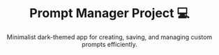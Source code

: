 <h1 align="center"> Prompt Manager Project 💻</h1>

<p align="center">Minimalist dark-themed app for creating, saving, and managing custom prompts efficiently.</p>
